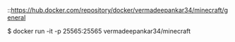 ::https://hub.docker.com/repository/docker/vermadeepankar34/minecraft/general

$ docker run -it -p 25565:25565  vermadeepankar34/minecraft
